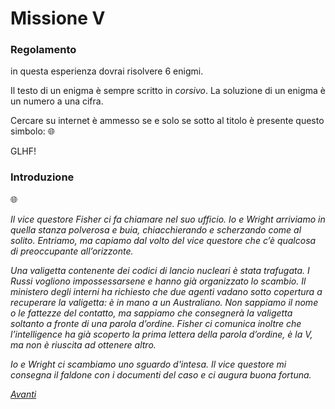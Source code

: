 # Missione V

### Regolamento
in questa esperienza dovrai risolvere 6 enigmi. 

Il testo di un enigma è sempre scritto in *corsivo*. La soluzione di un enigma è un numero a una cifra.

Cercare su internet è ammesso se e solo se sotto al titolo è presente questo simbolo: 🌐

GLHF!

### Introduzione
🌐

<i>Il vice questore Fisher ci fa chiamare nel suo ufficio. Io e Wright arriviamo in quella stanza polverosa e buia, chiacchierando e scherzando come al solito. Entriamo, ma capiamo dal volto del vice questore che c’è qualcosa di preoccupante all’orizzonte. 

Una valigetta contenente dei codici di lancio nucleari è stata trafugata. I Russi vogliono impossessarsene e hanno già organizzato lo scambio. Il ministero degli interni ha richiesto che due agenti vadano sotto copertura a recuperare la valigetta: è in mano a un Australiano. Non sappiamo il nome o le fattezze del contatto, ma sappiamo che consegnerà la valigetta soltanto a fronte di una parola d’ordine. Fisher ci comunica inoltre che l’intelligence ha già scoperto la prima lettera della parola d’ordine, è la V, ma non è riuscita ad ottenere altro. 

Io e Wright ci scambiamo uno sguardo d'intesa. Il vice questore mi consegna il faldone con i documenti del caso e ci augura buona fortuna.<i/>

[Avanti]()
